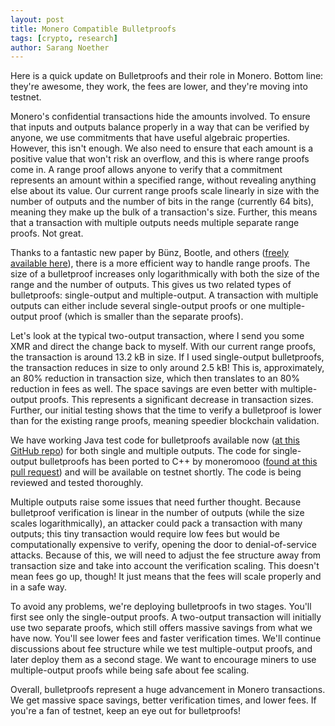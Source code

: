 ```yaml
---
layout: post
title: Monero Compatible Bulletproofs
tags: [crypto, research]
author: Sarang Noether
---
```


Here is a quick update on Bulletproofs and their role in Monero. Bottom line: they're awesome, they work, the fees are lower, and they're moving into testnet.  

Monero's confidential transactions hide the amounts involved. To ensure that inputs and outputs balance properly in a way that can be verified by anyone, we use commitments that have useful algebraic properties. However, this isn't enough. We also need to ensure that each amount is a positive value that won't risk an overflow, and this is where range proofs come in. A range proof allows anyone to verify that a commitment represents an amount within a specified range, without revealing anything else about its value. Our current range proofs scale linearly in size with the number of outputs and the number of bits in the range (currently 64 bits), meaning they make up the bulk of a transaction's size. Further, this means that a transaction with multiple outputs needs multiple separate range proofs. Not great.  

Thanks to a fantastic new paper by Bünz, Bootle, and others ([freely available here](https://web.stanford.edu/~buenz/pubs/bulletproofs.pdf)), there is a more efficient way to handle range proofs. The size of a bulletproof increases only logarithmically with both the size of the range and the number of outputs. This gives us two related types of bulletproofs: single-output and multiple-output. A transaction with multiple outputs can either include several single-output proofs or one multiple-output proof (which is smaller than the separate proofs).  

Let's look at the typical two-output transaction, where I send you some XMR and direct the change back to myself. With our current range proofs, the transaction is around 13.2 kB in size. If I used single-output bulletproofs, the transaction reduces in size to only around 2.5 kB! This is, approximately, an 80% reduction in transaction size, which then translates to an 80% reduction in fees as well. The space savings are even better with multiple-output proofs. This represents a significant decrease in transaction sizes. Further, our initial testing shows that the time to verify a bulletproof is lower than for the existing range proofs, meaning speedier blockchain validation.  

We have working Java test code for bulletproofs available now ([at this GitHub repo](https://github.com/b-g-goodell/research-lab/tree/master/source-code/StringCT-java/src/how/monero/hodl/bulletproof)) for both single and multiple outputs. The code for single-output bulletproofs has been ported to C++ by moneromooo ([found at this pull request](https://github.com/monero-project/monero/pull/2883)) and will be available on testnet shortly. The code is being reviewed and tested thoroughly.  

Multiple outputs raise some issues that need further thought. Because bulletproof verification is linear in the number of outputs (while the size scales logarithmically), an attacker could pack a transaction with many outputs; this tiny transaction would require low fees but would be computationally expensive to verify, opening the door to denial-of-service attacks. Because of this, we will need to adjust the fee structure away from transaction size and take into account the verification scaling. This doesn't mean fees go up, though! It just means that the fees will scale properly and in a safe way.  

To avoid any problems, we're deploying bulletproofs in two stages. You'll first see only the single-output proofs. A two-output transaction will initially use two separate proofs, which still offers massive savings from what we have now. You'll see lower fees and faster verification times. We'll continue discussions about fee structure while we test multiple-output proofs, and later deploy them as a second stage. We want to encourage miners to use multiple-output proofs while being safe about fee scaling.  

Overall, bulletproofs represent a huge advancement in Monero transactions. We get massive space savings, better verification times, and lower fees. If you're a fan of testnet, keep an eye out for bulletproofs!  